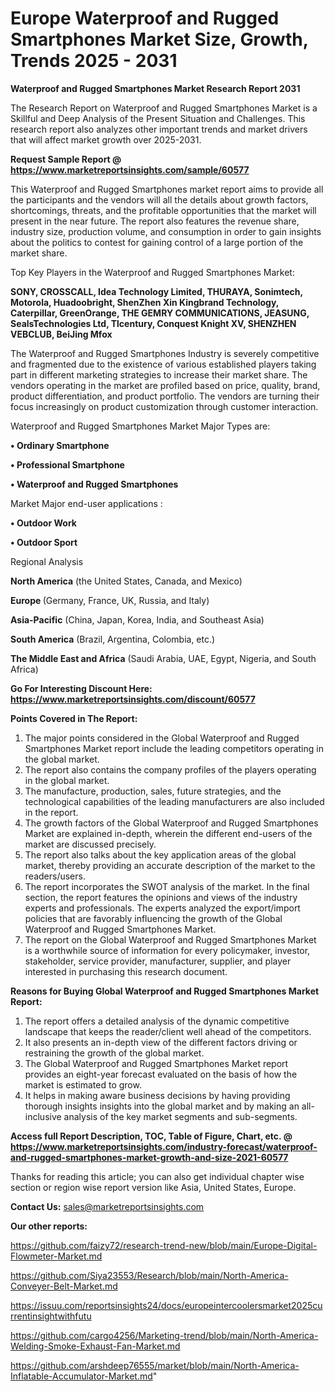 # Europe Waterproof and Rugged Smartphones Market Size, Growth, Trends 2025 - 2031

<strong>Waterproof and Rugged Smartphones Market Research Report 2031</strong>

The Research Report on Waterproof and Rugged Smartphones Market is a Skillful and Deep Analysis of the Present Situation and Challenges. This research report also analyzes other important trends and market drivers that will affect market growth over 2025-2031.

<strong>Request Sample Report @ <a href=https://www.marketreportsinsights.com/sample/60577>https://www.marketreportsinsights.com/sample/60577</a></strong>

This Waterproof and Rugged Smartphones market report aims to provide all the participants and the vendors will all the details about growth factors, shortcomings, threats, and the profitable opportunities that the market will present in the near future. The report also features the revenue share, industry size, production volume, and consumption in order to gain insights about the politics to contest for gaining control of a large portion of the market share.

Top Key Players in the Waterproof and Rugged Smartphones Market:

<strong>SONY, CROSSCALL, Idea Technology Limited, THURAYA, Sonimtech, Motorola, Huadoobright, ShenZhen Xin Kingbrand Technology, Caterpillar, GreenOrange, THE GEMRY COMMUNICATIONS, JEASUNG, SealsTechnologies Ltd, Tlcentury, Conquest Knight XV, SHENZHEN VEBCLUB, BeiJing Mfox</strong>

The Waterproof and Rugged Smartphones Industry is severely competitive and fragmented due to the existence of various established players taking part in different marketing strategies to increase their market share. The vendors operating in the market are profiled based on price, quality, brand, product differentiation, and product portfolio. The vendors are turning their focus increasingly on product customization through customer interaction.

Waterproof and Rugged Smartphones Market Major Types are:

<strong>• Ordinary Smartphone

• Professional Smartphone

• Waterproof and Rugged Smartphones</strong>

Market Major end-user applications :

<strong>• Outdoor Work

• Outdoor Sport</strong>

Regional Analysis

</u><strong><b>North America</b></strong> (the United States, Canada, and Mexico)

<strong><b>Europe </b></strong>(Germany, France, UK, Russia, and Italy)

<strong><b>Asia-Pacific</b></strong> (China, Japan, Korea, India, and Southeast Asia)

<strong><b>South America</b></strong> (Brazil, Argentina, Colombia, etc.)

<strong><b>The Middle East and Africa</b></strong> (Saudi Arabia, UAE, Egypt, Nigeria, and South Africa)

<strong>Go For Interesting Discount Here: <a href=https://www.marketreportsinsights.com/discount/60577>https://www.marketreportsinsights.com/discount/60577</a></strong>

<strong>Points Covered in The Report:</strong>
<ol>
  <li>The major points considered in the Global Waterproof and Rugged Smartphones Market report include the leading competitors operating in the global market.</li>
  <li>The report also contains the company profiles of the players operating in the global market.</li>
  <li>The manufacture, production, sales, future strategies, and the technological capabilities of the leading manufacturers are also included in the report.</li>
  <li>The growth factors of the Global Waterproof and Rugged Smartphones Market are explained in-depth, wherein the different end-users of the market are discussed precisely.</li>
  <li>The report also talks about the key application areas of the global market, thereby providing an accurate description of the market to the readers/users.</li>
  <li>The report incorporates the SWOT analysis of the market. In the final section, the report features the opinions and views of the industry experts and professionals. The experts analyzed the export/import policies that are favorably influencing the growth of the Global Waterproof and Rugged Smartphones Market.</li>
  <li>The report on the Global Waterproof and Rugged Smartphones Market is a worthwhile source of information for every policymaker, investor, stakeholder, service provider, manufacturer, supplier, and player interested in purchasing this research document.</li>
</ol>
<strong>Reasons for Buying Global Waterproof and Rugged Smartphones Market Report:</strong>

<ol>
  <li>The report offers a detailed analysis of the dynamic competitive landscape that keeps the reader/client well ahead of the competitors.</li>
  <li>It also presents an in-depth view of the different factors driving or restraining the growth of the global market.</li>
  <li>The Global Waterproof and Rugged Smartphones Market report provides an eight-year forecast evaluated on the basis of how the market is estimated to grow.</li>
  <li>It helps in making aware business decisions by having providing thorough insights insights into the global market and by making an all-inclusive analysis of the key market segments and sub-segments.</li>
</ol>
<strong>Access full Report Description, TOC, Table of Figure, Chart, etc. @ <a href=https://www.marketreportsinsights.com/industry-forecast/waterproof-and-rugged-smartphones-market-growth-and-size-2021-60577>https://www.marketreportsinsights.com/industry-forecast/waterproof-and-rugged-smartphones-market-growth-and-size-2021-60577</a></strong>


Thanks for reading this article; you can also get individual chapter wise section or region wise report version like Asia, United States, Europe.

<strong>Contact Us:</strong>
sales@marketreportsinsights.com

<strong>Our other reports:</strong>

<a href=https://github.com/faizy72/research-trend-new/blob/main/Europe-Digital-Flowmeter-Market.md>https://github.com/faizy72/research-trend-new/blob/main/Europe-Digital-Flowmeter-Market.md</a>

<a href=https://github.com/Siya23553/Research/blob/main/North-America-Conveyer-Belt-Market.md>https://github.com/Siya23553/Research/blob/main/North-America-Conveyer-Belt-Market.md</a>

<a href=https://issuu.com/reportsinsights24/docs/europeintercoolersmarket2025currentinsightwithfutu>https://issuu.com/reportsinsights24/docs/europeintercoolersmarket2025currentinsightwithfutu</a>

<a href=https://github.com/cargo4256/Marketing-trend/blob/main/North-America-Welding-Smoke-Exhaust-Fan-Market.md>https://github.com/cargo4256/Marketing-trend/blob/main/North-America-Welding-Smoke-Exhaust-Fan-Market.md</a>

<a href=https://github.com/arshdeep76555/market/blob/main/North-America-Inflatable-Accumulator-Market.md>https://github.com/arshdeep76555/market/blob/main/North-America-Inflatable-Accumulator-Market.md</a>"
